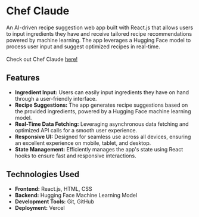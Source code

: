 # Chef Claude
An AI-driven recipe suggestion web app built with React.js that allows users to input ingredients they have and receive tailored recipe recommendations powered by machine learning. The app leverages a Hugging Face model to process user input and suggest optimized recipes in real-time. <br /> <br />
Check out Chef Claude [here!](https://chef-claude-zoheb-akhtars-projects.vercel.app/)


## Features
- **Ingredient Input:** Users can easily input ingredients they have on hand through a user-friendly interface. <br />
- **Recipe Suggestions:** The app generates recipe suggestions based on the provided ingredients, powered by a Hugging Face machine learning model. <br />
- **Real-Time Data Fetching:** Leveraging asynchronous data fetching and optimized API calls for a smooth user experience. <br />
- **Responsive UI:** Designed for seamless use across all devices, ensuring an excellent experience on mobile, tablet, and desktop. <br />
- **State Management:** Efficiently manages the app's state using React hooks to ensure fast and responsive interactions.

## Technologies Used
- **Frontend:** React.js, HTML, CSS <br />
- **Backend:** Hugging Face Machine Learning Model <br />
- **Development Tools:** Git, GitHub <br />
- **Deployment:** Vercel
